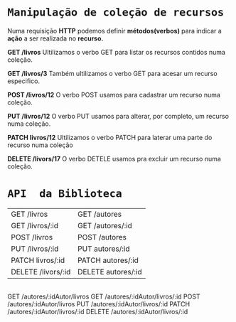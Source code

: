 # `Manipulação de coleção de recursos`

Numa requisição **HTTP** podemos definir **métodos(verbos)** para indicar a **ação** a ser realizada no **recurso.**

**GET /livros** Ultilizamos o verbo GET para listar os recursos contidos numa coleção.

**GET /livros/3** Também ultilizamos o verbo GET para acesar um recurso especifico.

**POST /livros/12** O verbo POST usamos para cadastrar um recurso numa coleção.

**PUT /livros/12** O verbo PUT usamos para alterar, por completo, um recurso numa coleção.

**PATCH livros/12** Ultilizamos o verbo PATCH para laterar uma parte do recurso numa coleção

**DELETE /livors/17** O verbo DETELE usamos pra excluir um recurso numa coleção.

# `API  da Biblioteca`
|||
| - | - |
GET /livros | GET /autores
GET /livros/:id | GET /autores/:id
POST /livros | POST /autores
PUT /livros/:id | PUT autores/:id
PATCH livros/:id | PATCH autores/:id
DELETE /livors/:id | DELETE autores/:id



|||
| - | - |
GET /autores/:idAutor/livros
GET /autores/:idAutor/livros/:id
POST /autores/:idAutor/livros
PUT /autores/:idAutor/livros/:id
PATCH /autores/:idAutor/livros/:id
DELETE /autores/:idAutor/livros/:id